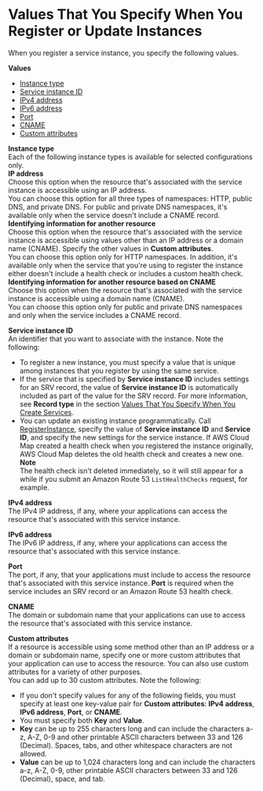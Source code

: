 # Values That You Specify When You Register or Update Instances<a name="instances-values"></a>

When you register a service instance, you specify the following values\.

**Values**
+ [Instance type](#instance-registering-values-type)
+ [Service instance ID](#instance-registering-values-id)
+ [IPv4 address](#instance-registering-values-ipv4-address)
+ [IPv6 address](#instance-registering-values-ipv6-address)
+ [Port](#instance-registering-values-port)
+ [CNAME](#instance-registering-values-cname)
+ [Custom attributes](#instance-registering-values-custom-attributes)

**Instance type**  
Each of the following instance types is available for selected configurations only\.    
**IP address**  
Choose this option when the resource that's associated with the service instance is accessible using an IP address\.  
You can choose this option for all three types of namespaces: HTTP, public DNS, and private DNS\. For public and private DNS namespaces, it's available only when the service doesn't include a CNAME record\.  
**Identifying information for another resource**  
Choose this option when the resource that's associated with the service instance is accessible using values other than an IP address or a domain name \(CNAME\)\. Specify the other values in **Custom attributes**\.  
You can choose this option only for HTTP namespaces\. In addition, it's available only when the service that you're using to register the instance either doesn't include a health check or includes a custom health check\.  
**Identifying information for another resource based on CNAME**  
Choose this option when the resource that's associated with the service instance is accessible using a domain name \(CNAME\)\.  
You can choose this option only for public and private DNS namespaces and only when the service includes a CNAME record\.

**Service instance ID**  
An identifier that you want to associate with the instance\. Note the following:  
+ To register a new instance, you must specify a value that is unique among instances that you register by using the same service\.
+ If the service that is specified by **Service instance ID** includes settings for an SRV record, the value of **Service instance ID** is automatically included as part of the value for the SRV record\. For more information, see **Record type** in the section [Values That You Specify When You Create Services](services-values.md)\.
+ You can update an existing instance programmatically\. Call [RegisterInstance](https://docs.aws.amazon.com/cloud-map/latest/api/API_RegisterInstance.html), specify the value of **Service instance ID** and **Service ID**, and specify the new settings for the service instance\. If AWS Cloud Map created a health check when you registered the instance originally, AWS Cloud Map deletes the old health check and creates a new one\.
**Note**  
The health check isn't deleted immediately, so it will still appear for a while if you submit an Amazon Route 53 `ListHealthChecks` request, for example\.

**IPv4 address**  
The IPv4 IP address, if any, where your applications can access the resource that's associated with this service instance\.

**IPv6 address**  
The IPv6 IP address, if any, where your applications can access the resource that's associated with this service instance\.

**Port**  
The port, if any, that your applications must include to access the resource that's associated with this service instance\. **Port** is required when the service includes an SRV record or an Amazon Route 53 health check\.

**CNAME**  
The domain or subdomain name that your applications can use to access the resource that's associated with this service instance\.

**Custom attributes**  
If a resource is accessible using some method other than an IP address or a domain or subdomain name, specify one or more custom attributes that your application can use to access the resource\. You can also use custom attributes for a variety of other purposes\.   
You can add up to 30 custom attributes\. Note the following:  
+ If you don't specify values for any of the following fields, you must specify at least one key\-value pair for **Custom attributes**: **IPv4 address**, **IPv6 address**, **Port**, or **CNAME**\.
+ You must specify both **Key** and **Value**\.
+ **Key** can be up to 255 characters long and can include the characters a\-z, A\-Z, 0\-9 and other printable ASCII characters between 33 and 126 \(Decimal\)\. Spaces, tabs, and other whitespace characters are not allowed\.
+ **Value** can be up to 1,024 characters long and can include the characters a\-z, A\-Z, 0\-9, other printable ASCII characters between 33 and 126 \(Decimal\), space, and tab\.